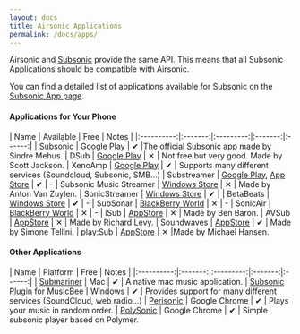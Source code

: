 ```yaml
---
layout: docs
title: Airsonic Applications
permalink: /docs/apps/
---
```


Airsonic and [Subsonic](http://www.subsonic.org) provide the same API. This means that all Subsonic Applications should be compatible with Airsonic. 

You can find a detailed list of applications available for Subsonic on the [Subsonic App page](http://www.subsonic.org/pages/apps.jsp#silversonic).

#### Applications for Your Phone

| Name   | Available | Free |  Notes  |
|:----------:|:-------:|:---------:|:-------:|:------:|
| Subsonic  | [Google Play](https://play.google.com/store/apps/details?id=net.sourceforge.subsonic.androidapp) | ✔ |The official Subsonic app made by Sindre Mehus.
| DSub  | [Google Play](https://play.google.com/store/apps/details?id=github.daneren2005.dsub) | ✕  | Not free but very good. Made by Scott Jackson.
| XenoAmp  | [Google Play](https://play.google.com/store/apps/details?id=pl.qus.xenoamp&hl=en) | ✔ | Supports many different services (Soundcloud, Subsonic, SMB...)
| Substreamer  | [Google Play](https://play.google.com/store/apps/details?id=com.ghenry22.substream2), [App Store](https://itunes.apple.com/us/app/substreamer/id1012991665?ls=1&mt=8) | ✔ | -
| Subsonic Music Streamer | [Windows Store](https://www.microsoft.com/de-at/store/p/subsonic-music-streamer/9nblggh0dfs4?rtc=1) | ✕  | Made by Anton Van Zuylen.
| SonicStreamer | [Windows Store](https://www.microsoft.com/de-at/store/p/sonicstreamer/9wzdncrdfk0f?rtc=1) | ✔  | 
| BetaBeats  | [Windows Store](https://www.microsoft.com/store/apps/9nblggh6h297) | ✔  | -
| SubSonar  | [BlackBerry World](https://appworld.blackberry.com/webstore/content/35305887/?countrycode=AT&lang=en) | ✕  | -
| SonicAir  | [BlackBerry World](https://appworld.blackberry.com/webstore/content/55137/?lang=en&countrycode=AT) | ✕  | -
| iSub  | [AppStore](https://itunes.apple.com/us/app/isub-music-streamer/id362920532?mt=8) | ✕  | Made by Ben Baron.
| AVSub  | [AppStore](https://itunes.apple.com/us/app/avsub/id923424694?mt=8) | ✕  | Made by Richard Levy.
| Soundwaves  | [AppStore](https://itunes.apple.com/app/soundwaves/id736139596?mt=8) | ✔  | Made by Simone Tellini.
| play:Sub  | [AppStore](https://itunes.apple.com/us/app/play-sub-subsonic-music-streamer/id955329386?mt=8) | ✕  |Made by Michael Hansen.

#### Other Applications 

| Name   | Platform | Free |  Notes  |
|:----------:|:-------:|:---------:|:-------:|:------:|
| [Submariner](http://www.read-write.fr/subapp/index.php)  | Mac | ✔  | A native mac music application.
| [Subsonic Plugin](http://musicbee.wikia.com/wiki/Subsonic_Client) for [MusicBee](https://getmusicbee.com/)  | Windows | ✔  | Provides support for many different services (SoundCloud, web radio...)
| [Perisonic](https://chrome.google.com/webstore/detail/perisonic/bkdipjpecphmbijlckkkmabnabhbpjbn) | Google Chrome | ✔  | Plays your music in random order.
| [PolySonic](https://chrome.google.com/webstore/detail/polysonic/dmijgonnbeadbncajpphnlidgjkgmblf) | Google Chrome | ✔  | Simple subsonic player based on Polymer.

